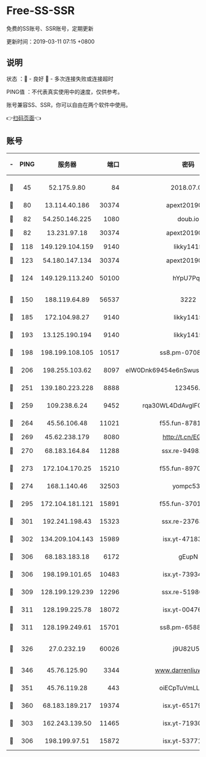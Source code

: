 # Free-SS-SSR

免费的SS账号、SSR账号，定期更新

更新时间：2019-03-11 07:15 +0800

## 说明

状态     ：🙂 - 良好 🙁 - 多次连接失败或连接超时

PING值   ：不代表真实使用中的速度，仅供参考。

账号兼容SS、SSR，你可以自由在两个软件中使用。

👉[扫码页面](https://liesauer.github.io/Free-SS-SSR/)👈

## 账号

|-|PING|服务器|端口|密码|加密方式|区域|
|:----:|:----:|:-----:|-----:|:----:|:----:|:----:|
|🙂|45|52.175.9.80|84|2018.07.07|chacha20-ietf-poly1305|HK|
|🙂|80|13.114.40.186|30374|apext2019006|chacha20|JP|
|🙂|82|54.250.146.225|1080|doub.io|aes-256-cfb|JP|
|🙂|82|13.231.97.18|30374|apext2019006|chacha20|JP|
|🙂|118|149.129.104.159|9140|likky1415|aes-256-cfb|HK|
|🙂|123|54.180.147.134|30374|apext2019006|chacha20|KR|
|🙂|124|149.129.113.240|50100|hYpU7PqP|chacha20-ietf-poly1305|CN|
|🙂|150|188.119.64.89|56537|3222|aes-256-cfb|RU|
|🙂|185|172.104.98.27|9140|likky1415|aes-256-cfb|JP|
|🙂|193|13.125.190.194|9140|likky1415|aes-256-cfb|KR|
|🙂|198|198.199.108.105|10517|ss8.pm-07082945|aes-256-cfb|US|
|🙂|206|198.255.103.62|8097|eIW0Dnk69454e6nSwuspv9DmS201tQ0D|aes-256-cfb|US|
|🙂|251|139.180.223.228|8888|123456..|aes-256-cfb|JP|
|🙂|259|109.238.6.24|9452|rqa30WL4DdAvgIFG6Fs3znzTa|aes-256-cfb|FR|
|🙂|264|45.56.106.48|11021|f55.fun-87816355|aes-256-cfb|US|
|🙂|269|45.62.238.179|8080|http://t.cn/EGJIyrl|rc4-md5|CA|
|🙂|270|68.183.164.84|11288|ssx.re-94982417|aes-256-cfb|US|
|🙂|273|172.104.170.25|15210|f55.fun-89704073|aes-256-cfb|SG|
|🙂|274|168.1.140.46|32503|yompc535|aes-256-cfb|AU|
|🙂|295|172.104.181.121|15891|f55.fun-37015759|aes-256-cfb|SG|
|🙂|301|192.241.198.43|15323|ssx.re-23763475|aes-256-cfb|US|
|🙂|302|134.209.104.143|15989|isx.yt-47183662|aes-256-cfb|SG|
|🙂|306|68.183.183.18|6172|gEupN|aes-256-cfb|SG|
|🙂|306|198.199.101.65|10483|isx.yt-73934395|aes-256-cfb|US|
|🙂|309|128.199.129.239|12296|ssx.re-51986565|aes-256-cfb|SG|
|🙂|311|128.199.225.78|18072|isx.yt-00476269|aes-256-cfb|SG|
|🙂|311|128.199.249.61|15701|ss8.pm-65889965|aes-256-cfb|SG|
|🙂|326|27.0.232.19|60026|j9U82U53|xchacha20-ietf-poly1305|HK|
|🙂|346|45.76.125.90|3344|www.darrenliuwei.com|aes-256-cfb|AU|
|🙂|351|45.76.119.28|443|oiECpTuVmLLxk4Ts|aes-256-cfb|AU|
|🙂|360|68.183.189.217|19374|isx.yt-65179511|aes-256-cfb|SG|
|🙂|303|162.243.139.50|11465|isx.yt-71930658|aes-256-cfb|US|
|🙂|306|198.199.97.51|15872|isx.yt-53771202|aes-256-cfb|US|
